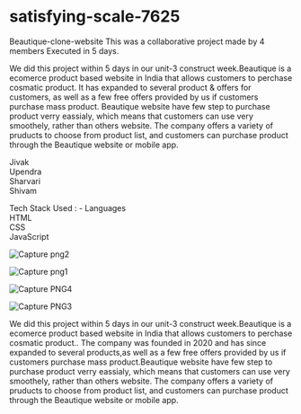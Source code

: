 # satisfying-scale-7625

 Beautique-clone-website
This was a collaborative project made by 4 members Executed in 5 days.

We did this project within 5 days in our unit-3 construct week.Beautique is a ecomerce product based website  in India that allows customers to perchase cosmatic product. It has expanded to several product & offers for customers, as well as a few free offers provided by us if customers purchase mass product. Beautique website have few step to purchase product verry eassialy, which means that customers can use very smoothely, rather than others website. The company offers a variety of pruducts to choose from product list, and customers can purchase product through the Beautique website or mobile app.

Jivak <br>
Upendra <br>
Sharvari <br>
Shivam <br>


Tech Stack Used : -
Languages<br>
HTML<br>
CSS<br>
JavaScript<br>


 
![Capture png2](https://user-images.githubusercontent.com/112810287/221392779-3436afb6-cc73-4344-98e2-5ca234cc60c1.PNG)

![Capture png1](https://user-images.githubusercontent.com/112810287/221392771-22042591-737c-4f93-831a-98ebe09cde1c.PNG)

![Capture PNG4](https://user-images.githubusercontent.com/112810287/221392723-2de47c91-4b3e-48b5-8d73-541a80ab0b8e.PNG)

![Capture PNG3](https://user-images.githubusercontent.com/112810287/221392795-94c5d523-9464-49f3-9a60-2d610cad499d.PNG)






 We did this project within 5 days in our unit-3 construct week.Beautique is a ecomerce product based website  in India that allows customers to perchase cosmatic product.. The company was founded in 2020 and has since expanded to several products,as well as a few free offers provided by us if customers purchase mass product.Beautique website have few step to purchase product verry eassialy, which means that customers can use very smoothely, rather than others website. The company offers a variety of pruducts to choose from product list, and customers can purchase product through the Beautique website or mobile app.
